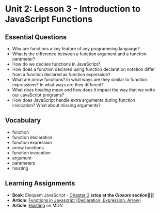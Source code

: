# Unit 2: Lesson 3 - Introduction to JavaScript Functions

## Essential Questions
* Why are functions a key feature of any programming language?
* What is the difference between a function argument and a function parameter?
* How do we declare functions in JavaScript?
* How does a function declared using function declaration notation differ from a function declared as function expression?
* What are arrow functions? In what ways are they similar to function expressions? In what ways are they different?
* What does _hoisting_ mean and how does it impact the way that we write our JavaScript programs?
* How does JavaScript handle extra arguments during function invocation? What about missing arguments?

## Vocabulary
* function
* function declaration
* function expression
* arrow functions
* function invocation
* argument
* parameters
* hoisting

## Learning Assignments
* **Book**: Eloquent JavaScript - [Chapter 3](https://eloquentjavascript.net/03_functions.html) (**stop at the _Closure_ section**✋🏽)
* **Article**: [Functions in Javascript (Declaration, Expression, Arrow)](https://mayanovarini.medium.com/functions-in-javascript-declaration-expression-arrow-d6f907dc850a) 
* **Article**: [Hoisting](https://developer.mozilla.org/en-US/docs/Glossary/Hoisting) on MDN
